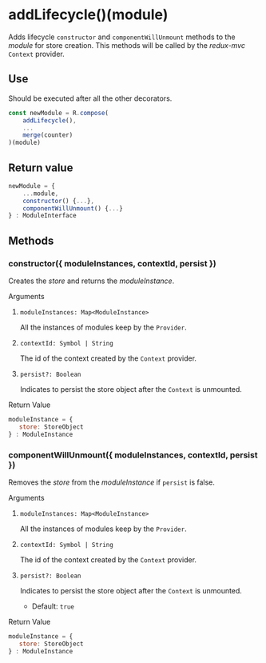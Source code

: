 # addLifecycle()(module)

Adds lifecycle `constructor` and `componentWillUnmount` methods to the *module* for store creation. This methods will be called by the *redux-mvc* `Context` provider.

## Use

Should be executed after all the other decorators.

```js
const newModule = R.compose(
    addLifecycle(),
    ...
    merge(counter)
)(module)

```

## Return value

```js
newModule = {
    ...module,
    constructor() {...},
    componentWillUnmount() {...}
} : ModuleInterface

```

## Methods

### constructor({ moduleInstances, contextId, persist })

Creates the *store* and returns the *moduleInstance*.

Arguments

1. `moduleInstances: Map<ModuleInstance>`

   All the instances of modules keep by the `Provider`.

2. `contextId: Symbol | String`

   The id of the context created by the `Context` provider.

3. `persist?: Boolean`

   Indicates to persist the store object after the `Context` is unmounted.

Return Value

```js
moduleInstance = {
   store: StoreObject
} : ModuleInstance

```

### componentWillUnmount({ moduleInstances, contextId, persist })

Removes the *store* from the *moduleInstance* if `persist` is false.

Arguments

1. `moduleInstances: Map<ModuleInstance>`

   All the instances of modules keep by the `Provider`.

2. `contextId: Symbol | String`

   The id of the context created by the `Context` provider.

3. `persist?: Boolean`

   Indicates to persist the store object after the `Context` is unmounted.
   
   - Default: `true`

Return Value

```js
moduleInstance = {
   store: StoreObject
} : ModuleInstance

```
